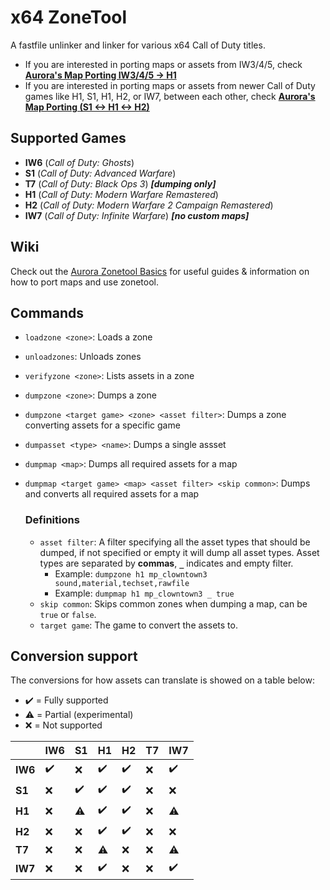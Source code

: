 # x64 ZoneTool
A fastfile unlinker and linker for various x64 Call of Duty titles. 

- If you are interested in porting maps or assets from IW3/4/5, check <b>[Aurora's Map Porting IW3/4/5 -> H1](https://docs.auroramod.dev/map-porting-iw5)</b>
- If you are interested in porting maps or assets from newer Call of Duty games like H1, S1, H1, H2, or IW7, between each other, check <b>[Aurora's Map Porting (S1 <-> H1 <-> H2)](https://docs.auroramod.dev/map-porting-s1)</b>

## Supported Games
* **IW6** (*Call of Duty: Ghosts*)
* **S1** (*Call of Duty: Advanced Warfare*)
* **T7** (*Call of Duty: Black Ops 3*) ***[dumping only]***
* **H1** (*Call of Duty: Modern Warfare Remastered*)
* **H2** (*Call of Duty: Modern Warfare 2 Campaign Remastered*)
* **IW7** (*Call of Duty: Infinite Warfare*) ***[no custom maps]***

## Wiki
Check out the [Aurora Zonetool Basics](https://docs.auroramod.dev/zonetool-basics) for useful guides & information on how to port maps and use zonetool.

## Commands
* `loadzone <zone>`: Loads a zone
* `unloadzones`: Unloads zones
* `verifyzone <zone>`: Lists assets in a zone
* `dumpzone <zone>`: Dumps a zone
* `dumpzone <target game> <zone> <asset filter>`: Dumps a zone converting assets for a specific game
* `dumpasset <type> <name>`: Dumps a single assset
* `dumpmap <map>`: Dumps all required assets for a map
* `dumpmap <target game> <map> <asset filter> <skip common>`: Dumps and converts all required assets for a map

  ### Definitions
  * `asset filter`: A filter specifying all the asset types that should be dumped, if not specified or empty it will dump all asset types.
  Asset types are separated by **commas**, **`_`** indicates and empty filter.   
    * Example: `dumpzone h1 mp_clowntown3 sound,material,techset,rawfile`
    * Example: `dumpmap h1 mp_clowntown3 _ true`
  * `skip common`: Skips common zones when dumping a map, can be `true` or `false`.
  * `target game`: The game to convert the assets to.

## Conversion support
The conversions for how assets can translate is showed on a table below:

- ✔️ = Fully supported
- ⚠️ = Partial (experimental)
- ❌ = Not supported

|            | **IW6** | **S1** | **H1** | **H2** | **T7** | **IW7** |
| ---------- | ------ | ------ | ------ | ------ | ------ | ------ |
| **IW6**    | ✔️     | ❌     | ✔️     | ✔️     | ❌     | ✔️     |
| **S1**     | ❌     | ✔️     | ✔️     | ✔️     | ❌     | ❌     |
| **H1**     | ❌     | ⚠️     | ✔️     | ✔️     | ❌     | ⚠️     |
| **H2**     | ❌     | ❌     | ✔️     | ✔️     | ❌     | ❌     |
| **T7**     | ❌     | ❌     | ⚠️     | ❌     | ❌ | ⚠️     |
| **IW7**    | ❌     | ❌     | ✔️     | ❌     | ❌     | ✔️ |  